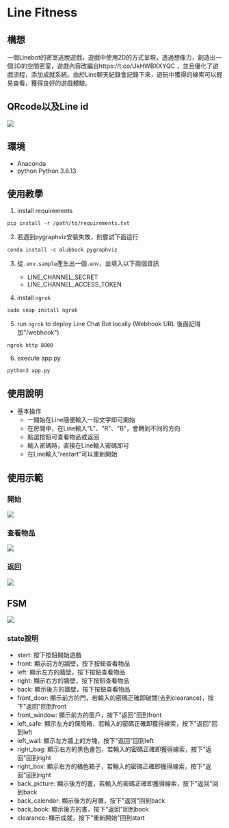 # Line Fitness

## 構想
一個Linebot的密室逃脫遊戲，遊戲中使用2D的方式呈現，透過想像力，創造出一個3D的空間密室，遊戲內容改編自https://t.co/UkHWBXXYQC
，並且優化了遊戲流程，添加成就系統。由於Line聊天紀錄會記錄下來，遊玩中獲得的線索可以輕易查看，獲得良好的遊戲體驗。

## QRcode以及Line id
![](https://i.imgur.com/HD0HHYt.png)

## 環境
- Anaconda
- python Python 3.6.13

## 使用教學
1. install requirements
```shell
pip install -r /path/to/requirements.txt
```
2. 若遇到pygraphviz安裝失敗，則嘗試下面這行
```shell
conda install -c alubbock pygraphviz
```
3. 從`.env.sample`產生出一個`.env`，並填入以下兩個資訊
    - LINE_CHANNEL_SECRET
    - LINE_CHANNEL_ACCESS_TOKEN

4. install `ngrok`

```shell
sudo snap install ngrok
```
5. run `ngrok` to deploy Line Chat Bot locally (Webhook URL 後面記得加"/webhook")
```shell
ngrok http 8000
```

6. execute app.py
```shell
python3 app.py
```

## 使用說明
- 基本操作
    - 一開始在Line隨便輸入一段文字即可開始
    - 在房間中，在Line輸入"L"、"R"、"B"，會轉到不同的方向
    - 點選按鈕可查看物品或返回
    - 輸入密碼時，直接在Line輸入密碼即可
    - 在Line輸入"restart"可以重新開始

## 使用示範
### 開始
![](https://img.onl/LT4tak)

### 查看物品
![](https://img.onl/iqPrDB)

### 返回
![](https://img.onl/6Y3PsE)


## FSM
![](https://i.imgur.com/twhvxkX.png)

### state說明
- start: 按下按鈕開始遊戲
- front: 顯示前方的牆壁，按下按鈕查看物品
- left: 顯示左方的牆壁，按下按鈕查看物品
- right: 顯示右方的牆壁，按下按鈕查看物品
- back: 顯示後方的牆壁，按下按鈕查看物品
- front_door: 顯示前方的門，若輸入的密碼正確即破關(去到clearance)，按下"返回"回到front
- front_window: 顯示前方的窗戶，按下"返回"回到front
- left_safe: 顯示左方的保險箱，若輸入的密碼正確即獲得線索，按下"返回"回到left
- left_wall: 顯示左方牆上的方塊，按下"返回"回到left
- right_bag: 顯示右方的黑色書包，若輸入的密碼正確即獲得線索，按下"返回"回到right
- right_box: 顯示右方的橘色箱子，若輸入的密碼正確即獲得線索，按下"返回"回到right
- back_picture: 顯示後方的畫，若輸入的密碼正確即獲得線索，按下"返回"回到back
- back_calendar: 顯示後方的月曆，按下"返回"回到back
- back_book: 顯示後方的書，按下"返回"回到back
- clearance: 顯示成就，按下"重新開始"回到start